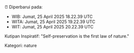 ⏰ Diperbarui pada:
- WIB: Jumat, 25 April 2025 18.22.39 UTC
- WITA: Jumat, 25 April 2025 19.22.39 UTC
- WIT: Jumat, 25 April 2025 20.22.39 UTC

Kutipan Inspiratif:
"Self-preservation is the first law of nature."


Kategori: nature

